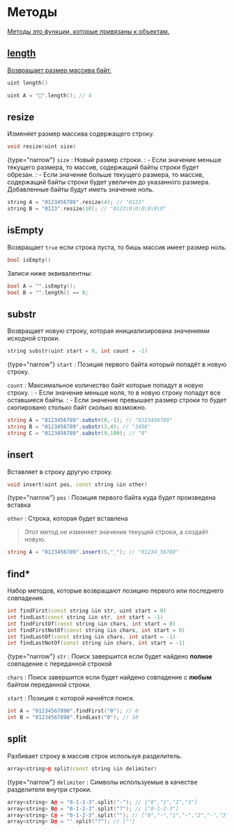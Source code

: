 # Методы

<a href="https://www.angelcode.com/angelscript/sdk/docs/manual/doc_script_stdlib_string.html#doc_datatypes_strings_addon_mthd" />

Методы это функции, которые привязаны к объектам.

## length

Возвращает размер массива байт.

```C++
uint length()
```

```C++
uint A = "🍒".length(); // 4
```

## resize

Изменяет размер массива содержащего строку.

```C++
void resize(uint size)
```

{type="narrow"}
`size`
: Новый размер строки.
: - Если значение меньше текущего размера, то массив, содержащий байты строки будет обрезан.
: - Если значение больше текущего размера, то массив, содержащий байты строки будет увеличен до указанного размера.
Добавленные байты будут иметь значение ноль.

```C++
string A = "0123456789".resize(4); // "0123"
string B = "0123".resize(10); // "0123\0\0\0\0\0\0"
```

## isEmpty

Возвращает `true` если строка пуста, то бишь массив имеет размер ноль.

```C++
bool isEmpty()
```

Записи ниже эквивалентны:

```C++
bool A = "".isEmpty();
bool B = "".length() == 0;
```

## substr

Возвращает новую строку, которая инициализирована значениями исходной строки.

```C++
string substr(uint start = 0, int count = -1)
```

{type="narrow"}
`start`
: Позиция первого байта который попадёт в новую строку.

`count`
: Максимальное количество байт которые попадут в новую строку.
: - Если значение меньше ноля, то в новую строку
попадут все оставшиеся байты.
: - Если значение превышает размер строки то будет скопировано столько байт
сколько возможно.

```C#
string A = "0123456789".substr(0,-1); // "0123456789"
string B = "0123456789".substr(3,4); // "3456"
string C = "0123456789".substr(9,100); // "9" 
```

## insert

Вставляет в строку другую строку.

```C++
void insert(uint pos, const string &in other)
```

{type="narrow"}
`pos`
: Позиция первого байта куда будет произведена вставка

`other`
: Строка, которая будет вставлена

> Этот метод не изменяет значение текущей строки, а создаёт новую.

```C#
string A = "0123456789".insert(5,"_"); // "01234_56789"
```

## find*

Набор методов, которые возвращают позицию первого или последнего совпадения.

```C++
int findFirst(const string &in str, uint start = 0)
int findLast(const string &in str, int start = -1)
int findFirstOf(const string &in chars, int start = 0)
int findFirstNotOf(const string &in chars, int start = 0)
int findLastOf(const string &in chars, int start = -1)
int findLastNotOf(const string &in chars, int start = -1)
```

{type="narrow"}
`str`
: Поиск завершится если будет найдено **полное** совпадение с переданной строкой

`chars`
: Поиск завершится если будет найдено совпадение с **любым** байтом переданной строки.

`start`
: Позиция с которой начнётся поиск.

```C++
int A = "01234567890".findFirst("0"); // 0
int B = "01234567890".findLast("0"); // 10
```

## split

Разбивает строку в массив строк используя разделитель.

```C++
array<string>@ split(const string &in delimiter)
```

{type="narrow"}
`delimiter`
: Символы используемые в качестве разделителя внутри строки.

```C++
array<string> A@ = "0-1-2-3".split("-"); // ["0","1","2","3"]
array<string> B@ = "0-1-2-3".split("?"); // ["0-1-2-3"]
array<string> С@ = "0-1-2-3".split(""); // ["0","-","1","-","2","-","3"]
array<string> D@ = "".split("?"); // [""]
```